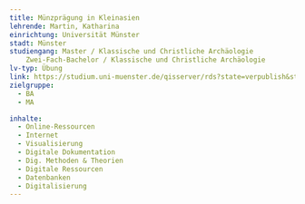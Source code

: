 ```yaml
---
title: Münzprägung in Kleinasien
lehrende: Martin, Katharina
einrichtung: Universität Münster
stadt: Münster
studiengang: Master / Klassische und Christliche Archäologie
	Zwei-Fach-Bachelor / Klassische und Christliche Archäologie
lv-typ: Übung
link: https://studium.uni-muenster.de/qisserver/rds?state=verpublish&status=init&vmfile=no&publishid=409276&moduleCall=webInfo&publishConfFile=webInfo&publishSubDir=veranstaltung 
zielgruppe:
  - BA
  - MA

inhalte:
  - Online-Ressourcen
  - Internet
  - Visualisierung
  - Digitale Dokumentation
  - Dig. Methoden & Theorien
  - Digitale Ressourcen
  - Datenbanken
  - Digitalisierung
---
```

 
